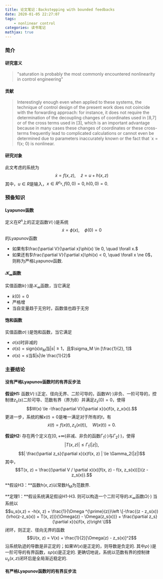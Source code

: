 ```yaml
---
title: 论文笔记：Backstepping with bounded feedbacks
date: 2020-01-05 22:27:07
tags: 
    - nonlinear control
categories: 读书笔记
mathjax: true
---
```


### 简介
#### 研究意义
>  "saturation is probably the most commonly encountered nonlinearity in control engineering"

#### 贡献
> Interestingly enough even when applied to these systems, the technique of control design
of the present work does not coincide with the forwarding approach: for instance, it does not require the determination of the decoupling changes of coordinates used in [8,7] or of the cross terms used in [3], which is an important advantage because in many cases these changes of coordinates or these cross-terms frequently lead to complicated calculations or cannot even be determined due to parameters inaccurately known or the fact that ˙x = f(x; 0) is nonlinear.

#### 研究对象
此文考虑的系统为
$$\dot x = f(x,z), \quad \dot z = u + h(x,z)$$
其中，$u \in R$是输入，$x \in R^{n_x}, f(0, 0) = 0,h(0,0) = 0$.

### 预备知识
#### Lyapunov函数
定义在$R^n$上的正定函数$V(\cdot)$是系统
$$\dot x = \phi(x), \quad \phi(0) = 0$$
的Lyapunov函数  
+ 如果有$\frac{\partial V}{\partial x}\phi(x) \le 0, \quad \forall x.$
+ 如果还有$\frac{\partial V}{\partial x}\phi(x) < 0, \quad \forall x \ne 0$，则称为严格Lyapunov函数.

#### $\mathcal{K}_\infty$函数
实值函数$k(\cdot)$是$\mathcal{K}_\infty$函数，当它满足
+ $k(0) = 0$
+ 严格增
+ 当自变量趋于无穷时，函数值也趋于无穷

#### 饱和函数
实值函数$\sigma(\cdot)$是饱和函数，当它满足
+ $\sigma(s)$时非减的
+ $\sigma(s) = \text{sign}(s)\sigma_M$当$|s|\ge 1$，且$\sigma_M \in [\frac{1}{2}, 1]$
+ $\sigma(s) = s$当$|s|\le \frac{1}{2}$

### 主要结论
#### 没有严格Lyapunov函数时的有界反步法
**假设H1:** 函数$V(\cdot)$正定、径向无界、二阶可导的，函数$W(\cdot)$非负、一阶可导的，控制律$z_s(s)$二阶可导、范数有界（界为B）并满足$z_s(0) = 0$，使得  
$$W(x) \le -\frac{\partial V}{\partial x}(x)f(x, z_x(x)).$$
更进一步，系统的解$x(t) = 0$是唯一满足对于所有的$t$，有
$$\dot x(t) = f(x(t), z_s(x(t)),\quad W(x(t)) = 0.$$

**假设H2:** 存在两个定义在$[0, +\infty)$非减、非负的函数$\Gamma_1(\cdot)$与$\Gamma_2(\cdot)$，使得
$$|T(x, z)| \le \Gamma_1(|z|),$$
$$| \frac{\partial z_s}{\partial x}(x)f(x, z) | \le \Gamma_2(|z|)$$
其中，
$$T(x, z) = \frac{(\partial V / \partial x)(x)[f(x, z) - f(x, z_s(x))]}{z - z_s(x)}.$$


**假设H3：**函数$h(x, z)$以常数$H_M$为范数界.

**定理1：**假设系统满足假设H1-H3. 则可以构造一个二阶可导的$\mathcal{K}_\infty$函数$\Omega(\cdot)$
当系统以
$$u_s(x,z) = -h(x, z) + \frac{1}{\Omega ^{\prime}(z)}\left \[-\frac{(z - z_s(x))(\rho(z-z_s(x)) + T(x, z))}{\Omega(z) - \Omega(z_s(x))} + \frac{\partial z_s}{\partial x}(s)f(x, z)\right \]$$
闭环，则正定、径向无界的函数
$$U(x, z) = V(x) + \frac{1}{2}[\Omega(z) - z_s(x)]^2$$
沿系统轨迹的导数是非正定的；如果$W(x)$是正定的，则导数是负定的. 其中$\rho(\cdot)$是一阶可导的有界函数，$s\rho(s)$是正定的. 更确切地说，系统以范数有界的控制律$u_s(x, z)$闭环后是全局渐近稳定的.
#### 有严格Lyapunov函数时的有界反步法